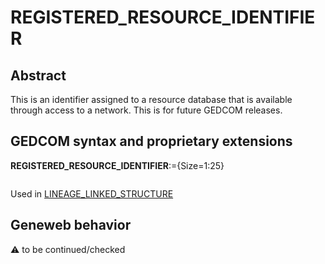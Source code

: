 ﻿# REGISTERED_RESOURCE_IDENTIFIER
## Abstract
This is an identifier assigned to a resource database that is available through access to a network. This
is for future GEDCOM releases.


## GEDCOM syntax and proprietary extensions

**REGISTERED_RESOURCE_IDENTIFIER**:={Size=1:25}
<pre>
</pre>
Used in <a href=Ged.LINEAGE_LINKED_STRUCTURE.md>LINEAGE_LINKED_STRUCTURE</a><br />
## Geneweb behavior



:warning: to be continued/checked

